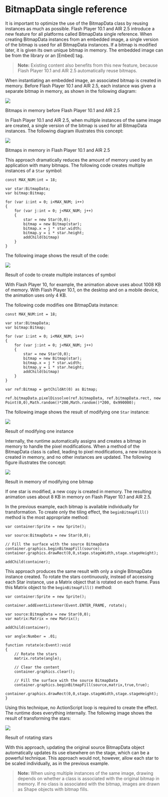 # BitmapData single reference

It is important to optimize the use of the BitmapData class by reusing instances
as much as possible. Flash Player 10.1 and AIR 2.5 introduce a new feature for
all platforms called BitmapData single reference. When creating BitmapData
instances from an embedded image, a single version of the bitmap is used for all
BitmapData instances. If a bitmap is modified later, it is given its own unique
bitmap in memory. The embedded image can be from the library or an \[Embed\]
tag.

> **Note:** Existing content also benefits from this new feature, because Flash
> Player 10.1 and AIR 2.5 automatically reuse bitmaps.

When instantiating an embedded image, an associated bitmap is created in memory.
Before Flash Player 10.1 and AIR 2.5, each instance was given a separate bitmap
in memory, as shown in the following diagram:

![](../../img/oc_bitmaps_inmemoryFPold.png)

Bitmaps in memory before Flash Player 10.1 and AIR 2.5

In Flash Player 10.1 and AIR 2.5, when multiple instances of the same image are
created, a single version of the bitmap is used for all BitmapData instances.
The following diagram illustrates this concept:

![](../../img/oc_bitmaps_inmemoryFP101.png)

Bitmaps in memory in Flash Player 10.1 and AIR 2.5

This approach dramatically reduces the amount of memory used by an application
with many bitmaps. The following code creates multiple instances of a `Star`
symbol:

    const MAX_NUM:int = 18;

    var star:BitmapData;
    var bitmap:Bitmap;

    for (var i:int = 0; i<MAX_NUM; i++)
    {
        for (var j:int = 0; j<MAX_NUM; j++)
        {
            star = new Star(0,0);
            bitmap = new Bitmap(star);
            bitmap.x = j * star.width;
            bitmap.y = i * star.height;
            addChild(bitmap)
        }
    }

The following image shows the result of the code:

![](../../img/oc_multiple_symbolinstancescode_popup.png)

Result of code to create multiple instances of symbol

With Flash Player 10, for example, the animation above uses about 1008 KB of
memory. With Flash Player 10.1, on the desktop and on a mobile device, the
animation uses only 4 KB.

The following code modifies one BitmapData instance:

    const MAX_NUM:int = 18;

    var star:BitmapData;
    var bitmap:Bitmap;

    for (var i:int = 0; i<MAX_NUM; i++)
    {
        for (var j:int = 0; j<MAX_NUM; j++)
        {
            star = new Star(0,0);
            bitmap = new Bitmap(star);
            bitmap.x = j * star.width;
            bitmap.y = i * star.height;
            addChild(bitmap)
        }
    }

    var ref:Bitmap = getChildAt(0) as Bitmap;

    ref.bitmapData.pixelDissolve(ref.bitmapData, ref.bitmapData.rect, new Point(0,0),Math.random()*200,Math.random()*200, 0x990000);

The following image shows the result of modifying one `Star` instance:

![](../../img/oc_single_symbolinstancescode_popup.png)

Result of modifying one instance

Internally, the runtime automatically assigns and creates a bitmap in memory to
handle the pixel modifications. When a method of the BitmapData class is called,
leading to pixel modifications, a new instance is created in memory, and no
other instances are updated. The following figure illustrates the concept:

![](../../img/oc_modifyingmemory_onebitmap.png)

Result in memory of modifying one bitmap

If one star is modified, a new copy is created in memory. The resulting
animation uses about 8 KB in memory on Flash Player 10.1 and AIR 2.5.

In the previous example, each bitmap is available individually for
transformation. To create only the tiling effect, the `beginBitmapFill()` method
is the most appropriate method:

    var container:Sprite = new Sprite();

    var source:BitmapData = new Star(0,0);

    // Fill the surface with the source BitmapData
    container.graphics.beginBitmapFill(source);
    container.graphics.drawRect(0,0,stage.stageWidth,stage.stageHeight);

    addChild(container);

This approach produces the same result with only a single BitmapData instance
created. To rotate the stars continuously, instead of accessing each Star
instance, use a Matrix object that is rotated on each frame. Pass this Matrix
object to the `beginBitmapFill()` method:

    var container:Sprite = new Sprite();

    container.addEventListener(Event.ENTER_FRAME, rotate);

    var source:BitmapData = new Star(0,0);
    var matrix:Matrix = new Matrix();

    addChild(container);

    var angle:Number = .01;

    function rotate(e:Event):void
    {
        // Rotate the stars
        matrix.rotate(angle);

        // Clear the content
        container.graphics.clear();
         
        // Fill the surface with the source BitmapData
        container.graphics.beginBitmapFill(source,matrix,true,true);
        container.graphics.drawRect(0,0,stage.stageWidth,stage.stageHeight);
    }

Using this technique, no ActionScript loop is required to create the effect. The
runtime does everything internally. The following image shows the result of
transforming the stars:

![](../../img/oc_rotatestars_popup.png)

Result of rotating stars

With this approach, updating the original source BitmapData object automatically
updates its use elsewhere on the stage, which can be a powerful technique. This
approach would not, however, allow each star to be scaled individually, as in
the previous example.

> **Note:** When using multiple instances of the same image, drawing depends on
> whether a class is associated with the original bitmap in memory. If no class
> is associated with the bitmap, images are drawn as Shape objects with bitmap
> fills.
